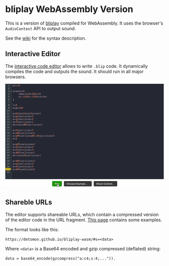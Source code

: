 # bliplay WebAssembly Version

This is a version of [bliplay](https://github.com/detomon/bliplay) compiled for WebAssembly. It uses the browser's `AudioContext` API to output sound.

See the [wiki](https://github.com/detomon/bliplay/wiki) for the syntax description.

## Interactive Editor

The [interactive code editor](https://detomon.github.io/bliplay-wasm/) allows to write `.blip` code. It dynamically compiles the code and outputs the sound. It should run in all major browsers.

![bliplay editor](assets/img/editor.gif)

## Shareble URLs

The editor supports shareable URLs, which contain a compressed version of the editor code in the URL fragment. [This page](https://detomon.github.io/bliplay-wasm/links.html) contains some examples.

The format looks like this:

```
https://detomon.github.io/bliplay-wasm/#s=<data>
```

Where `<data>` is a Base64 encoded and gzip compressed (deflated) string:

```
data = base64_encode(gzcompress("a:c4;s:4;...")).
```
